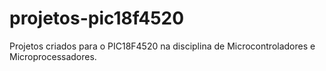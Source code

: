 # projetos-pic18f4520
Projetos criados para o PIC18F4520 na disciplina de Microcontroladores e Microprocessadores.
